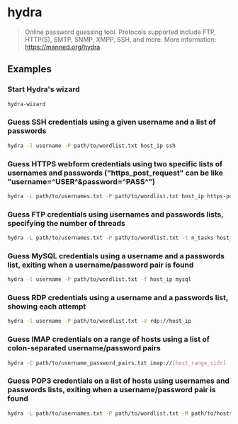 # hydra

> Online password guessing tool. Protocols supported include FTP, HTTP(S), SMTP, SNMP, XMPP, SSH, and more. More information: <https://manned.org/hydra>.

## Examples

### Start Hydra's wizard

```bash
hydra-wizard
```

### Guess SSH credentials using a given username and a list of passwords

```bash
hydra -l username -P path/to/wordlist.txt host_ip ssh
```

### Guess HTTPS webform credentials using two specific lists of usernames and passwords ("https_post_request" can be like "username=^USER^&password=^PASS^")

```bash
hydra -L path/to/usernames.txt -P path/to/wordlist.txt host_ip https-post-form "url_without_host:https_post_request:login_failed_string"
```

### Guess FTP credentials using usernames and passwords lists, specifying the number of threads

```bash
hydra -L path/to/usernames.txt -P path/to/wordlist.txt -t n_tasks host_ip ftp
```

### Guess MySQL credentials using a username and a passwords list, exiting when a username/password pair is found

```bash
hydra -l username -P path/to/wordlist.txt -f host_ip mysql
```

### Guess RDP credentials using a username and a passwords list, showing each attempt

```bash
hydra -l username -P path/to/wordlist.txt -V rdp://host_ip
```

### Guess IMAP credentials on a range of hosts using a list of colon-separated username/password pairs

```bash
hydra -C path/to/username_password_pairs.txt imap://[host_range_cidr]
```

### Guess POP3 credentials on a list of hosts using usernames and passwords lists, exiting when a username/password pair is found

```bash
hydra -L path/to/usernames.txt -P path/to/wordlist.txt -M path/to/hosts.txt -F pop3
```

